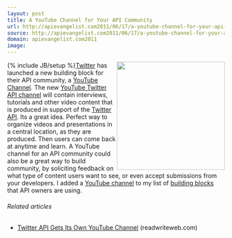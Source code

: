 ```yaml
---
layout: post
title: A YouTube Channel for Your API Community
url: http://apievangelist.com2011/06/17/a-youtube-channel-for-your-api-community/
source: http://apievangelist.com2011/06/17/a-youtube-channel-for-your-api-community/
domain: apievangelist.com2011
image: 
---
```

{% include JB/setup %}<img src="http://kinlane-productions.s3.amazonaws.com/youtube-250x250.jpg"  width="250" align="right" /><a title="Twitter" href="http://www.twitter.com">Twitter</a> has launched a new building block for their API community, a <a title="Twitter API Youtube Channel" href="http://www.youtube.com/twitterapi/">YouTube Channel</a>.
The new <a title="YouTube Twitter API Channel" href="http://www.youtube.com/twitterapi/">YouTube Twitter API channel</a> will contain interviews, tutorials and other video content that is produced in support of the <a title="Twitter API" href="http://www.apievangelist.com/api-detail.php?API_ID=1831">Twitter API</a>.
Its a great idea. Perfect way to organize videos and presentations in a central location, as they are produced. Then users can come back at anytime and learn.
A YouTube channel for an API community could also be a great way to build community, by soliciting feedback on what type of content users want to see, or even accept submissions from your developers.
I added a <a title="Youtube channel to my list of innovative building blocks" href="http://www.apievangelist.com/ecosystem-building-blocks-detail.php?Building_Block_ID=157">YouTube channel</a> to my list of <a title="building blocks" href="http://www.apievangelist.com/ecosystem-building-blocks.php">building blocks</a> that API owners are using.
<h6 class="zemanta-related-title c2">
     Related articles
</h6>
<ul class="zemanta-article-ul">
     <li class="zemanta-article-ul-li">
          <a href="http://www.readwriteweb.com/hack/2011/06/twitter-api-gets-its-own-youtube.php">Twitter API Gets Its Own YouTube Channel</a> (readwriteweb.com)
     </li>
</ul>
